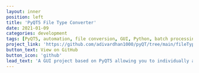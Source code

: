 ```yaml
---
layout: inner
position: left
title: 'PyQT5 File Type Converter'
date: 2021-01-09
categories: development
tags: [PyQT5, automation, file conversion, GUI, Python, batch processing]
project_link: 'https://github.com/adivardhan1000/pyQT/tree/main/fileTypeConvertor'
button_text: View on GitHub
button_icon: 'github'
lead_text: 'A GUI project based on PyQT5 allowing you to individually and automate batch convert different file types (Word, Excel, PDF) locally without exposing sensitive data with any third-party services.'
---
```

